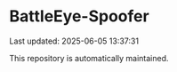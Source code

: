 # BattleEye-Spoofer

Last updated: 2025-06-05 13:37:31

This repository is automatically maintained.
